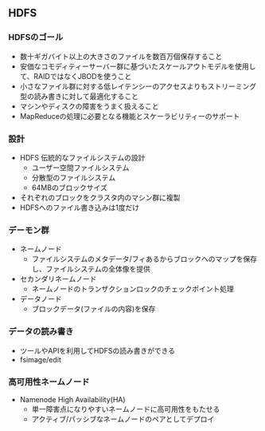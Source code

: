## HDFS
### HDFSのゴール

- 数十ギガバイト以上の大きさのファイルを数百万個保存すること
- 安価なコモディティーサーバー群に基づいたスケールアウトモデルを使用して、RAIDではなくJBODを使うこと
- 小さなファイル群に対する低レイテンシーのアクセスよりもストリーミング型の読み書きに対して最適化すること
- マシンやディスクの障害をうまく扱えること
- MapReduceの処理に必要となる機能とスケーラビリティーのサポート

### 設計

- HDFS 伝統的なファイルシステムの設計
    - ユーザー空間ファイルシステム
    - 分散型のファイルシステム
    - 64MBのブロックサイズ
- それぞれのブロックをクラスタ内のマシン群に複製
- HDFSへのファイル書き込みは1度だけ

### デーモン群

- ネームノード
    - ファイルシステムのメタデータ/フィあるからブロックへのマップを保存し、ファイルシステムの全体像を提供
- セカンダリネームノード
    - ネームノードのトランザクションロックのチェックポイント処理
- データノード
    - ブロックデータ(ファイルの内容)を保存

### データの読み書き

- ツールやAPIを利用してHDFSの読み書きができる
- fsimage/edit

### 高可用性ネームノード

- Namenode High Availability(HA)
    - 単一障害点になりやすいネームノードに高可用性をもたせる
    - アクティブ/パッシブなネームノードのペアとしてデプロイ
